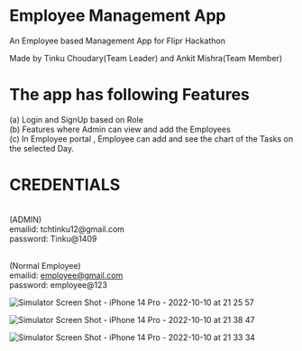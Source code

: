 # Employee Management App

An Employee based Management App for Flipr Hackathon

Made by Tinku Choudary(Team Leader) and Ankit Mishra(Team Member)

# The app has following Features
(a) Login and SignUp based on Role
<br />
(b) Features where Admin can view and add the Employees
<br />
(c) In Employee portal , Employee can add and see the chart of the Tasks on the selected Day.
<br />


# CREDENTIALS

<br />
(ADMIN)
<br />
emailid: tchtinku12@gmail.com
<br />
password: Tinku@1409

<br />
<br />


(Normal Employee)
<br />
emailid: employee@gmail.com 
<br />
password: employee@123


![Simulator Screen Shot - iPhone 14 Pro - 2022-10-10 at 21 25 57](https://user-images.githubusercontent.com/75842497/194908646-bb3ca6d2-bb9f-4791-b9cd-cf5d8ac4a061.png)

![Simulator Screen Shot - iPhone 14 Pro - 2022-10-10 at 21 38 47](https://user-images.githubusercontent.com/75842497/194909497-f1c67e84-c8a2-44b2-8fdd-7de9d9780c9a.png)



![Simulator Screen Shot - iPhone 14 Pro - 2022-10-10 at 21 33 34](https://user-images.githubusercontent.com/75842497/194908668-e23363f9-882a-4255-a099-c02d1e024ca0.png)
